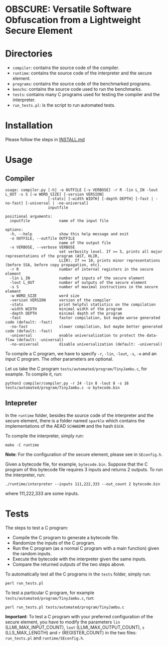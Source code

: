 OBSCURE: Versatile Software Obfuscation from a Lightweight Secure Element
===

# Directories
- ``compiler``: contains the source code of the compiler.
- ``runtime``: contains the source code of the interpreter and the secure element.
- ``programs``: contains the source code of the benchmarked programs.
- ``benchs``: contains the source code used to run the benchmarks.
- ``tests``: contains many C programs used for testing the compiler and the interpreter.
- ``run_tests.pl``: is the script to run automated tests.

# Installation
Please follow the steps in [INSTALL.md](INSTALL.md)

# Usage

## Compiler

```
usage: compiler.py [-h] -o OUTFILE [-v VERBOSE] -r R -lin L_IN -lout L_OUT -s S [-w WORD_SIZE] [-version VERSION]
                   [-stats] [-width WIDTH] [-depth DEPTH] [-fast | -no-fast] [-universal | -no-universal]
                   inputfile

positional arguments:
  inputfile             name of the input file

options:
  -h, --help            show this help message and exit
  -o OUTFILE, --outfile OUTFILE
                        name of the output file
  -v VERBOSE, --verbose VERBOSE
                        set verbosity level. If >= 5, prints all major representations of the program (AST, HLIR,
                        LLIR). If >= 10, prints minor representations (before SSA, before copy propagation, etc).
  -r R                  number of internal registers in the secure element
  -lin L_IN             number of inputs of the secure element
  -lout L_OUT           number of outputs of the secure element
  -s S                  number of maximal instructions in the secure element
  -w WORD_SIZE          word size
  -version VERSION      version of the compiler
  -stats                print helpful statistics on the compilation
  -width WIDTH          minimal width of the program
  -depth DEPTH          minimal depth of the program
  -fast                 faster compilation, but maybe worse generated code (default: -fast)
  -no-fast              slower compilation, but maybe better generated code (default: -fast)
  -universal            enable universalization to protect the data-flow (default: -universal)
  -no-universal         disable universalization (default: -universal)
```


To compile a C program, we have to specify `-r`, `-lin`, `-lout`, `-s`, `-o` and an input C program. The other parameters are optional.

Let us take the C program ``tests/automated/program/TinyJambu.c``, for example. To compile it, run:

    python3 compiler/compiler.py -r 24 -lin 8 -lout 8 -s 16 tests/automated/program/TinyJambu.c -o bytecode.bin


## Intepreter
In the ``runtime`` folder, besides the source code of the interpreter and the secure element, there is a folder named ``sparkle`` which contains the implementations of the AEAD ``SCHWAEMM`` and the hash ``ESCH``.

To compile the interpreter, simply run:

    make -C runtime

**Note**: For the configuration of the secure element, please see in ``SEconfig.h``.

Given a bytecode file, for example, ``bytecode.bin``. Suppose that the C program of this bytecode file requires 3 inputs and returns 2 outputs. To run the interpreter, run:

    ./runtime/interpreter --inputs 111,222,333 --out_count 2 bytecode.bin

where 111,222,333 are some inputs.

# Tests
The steps to test a C program:
- Compile the C program to generate a bytecode file.
- Randomize the inputs of the C program.
- Run the C program (as a normal C program with a main function) given the random inputs.
- Execute the bytecode with the interpreter given the same inputs.
- Compare the returned outputs of the two steps above.

To automatically test all the C programs in the ``tests`` folder, simply run:

    perl run_tests.pl

To test a particular C program, for example ``tests/automated/program/TinyJambu.c``, run:

    perl run_tests.pl tests/automated/program/TinyJambu.c

**Important**: To test a C program with your preferred configuration of the secure element, you have to modify the parameters ``lin`` (LLMI_MAX_INPUT_COUNT), ``lout`` (LLMI_MAX_OUTPUT_COUNT), ``s`` (LLS_MAX_LENGTH) and ``r`` (REGISTER_COUNT) in the two files: ``run_tests.pl`` and ``runtime/SEconfig.h``.
